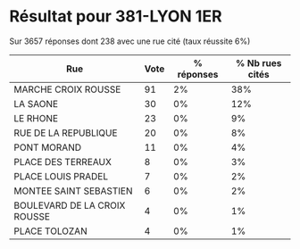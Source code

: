 # Résultat pour 381-LYON 1ER

Sur 3657 réponses dont 238 avec une rue cité (taux réussite 6%)

| Rue | Vote | % réponses | % Nb rues cités|
|-----|------|------------|----------------|
| MARCHE CROIX ROUSSE | 91 | 2% | 38%|
| LA SAONE | 30 | 0% | 12%|
| LE RHONE | 23 | 0% | 9%|
| RUE DE LA REPUBLIQUE | 20 | 0% | 8%|
| PONT MORAND | 11 | 0% | 4%|
| PLACE DES TERREAUX | 8 | 0% | 3%|
| PLACE LOUIS PRADEL | 7 | 0% | 2%|
| MONTEE SAINT SEBASTIEN | 6 | 0% | 2%|
| BOULEVARD DE LA CROIX ROUSSE | 4 | 0% | 1%|
| PLACE TOLOZAN | 4 | 0% | 1%|

